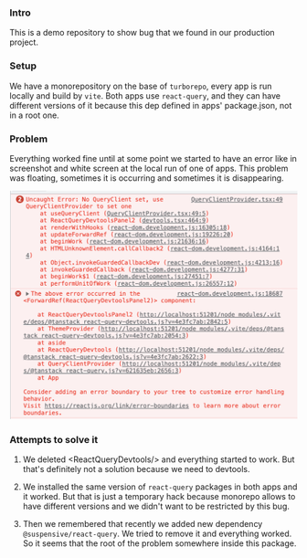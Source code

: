 ### Intro
This is a demo repository to show bug that we found 
in our production project. 

### Setup
We have a monorepository on the base of `turborepo`, 
every app is run locally and build by `vite`. Both apps 
use `react-query`, and they can have different versions 
of it because this dep defined in apps' package.json, 
not in a root one.

### Problem
Everything worked fine until at some point we started to 
have an error like in screenshot and white screen at the
local run of one of apps. This problem was floating,
sometimes it is occurring and sometimes it is disappearing.

![screenshot.png](./static/screenshot.png)

### Attempts to solve it
1. We deleted \<ReactQueryDevtools/> and everything started
to work. But that's definitely not a solution because
we need to devtools.

2. We installed the same version of `react-query` 
packages in both apps and it worked. But that is just 
a temporary hack because monorepo allows to have 
different versions and we didn't want to
be restricted by this bug. 
3. Then we remembered that recently we added new
dependency `@suspensive/react-query`. We tried to remove it
and everything worked. So it seems that the root of the
problem somewhere inside this package.
